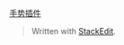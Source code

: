 
[手势插件](https://i.kktt007.top/img/CLEAN%20crxMouse%20Gestures.jpg)

> Written with [StackEdit](https://stackedit.io/).
<!--stackedit_data:
eyJoaXN0b3J5IjpbLTExMDAxMjIxNTRdfQ==
-->